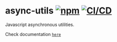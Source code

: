 # async-utils [![npm](https://img.shields.io/npm/v/@riadh-adrani/async-utils?async=blue)](https://www.npmjs.com/package/@riadh-adrani/async-utils) [![CI/CD](https://github.com/RiadhAdrani/async-utils/actions/workflows/actions.yml/badge.svg)](https://github.com/RiadhAdrani/async-utils/actions/workflows/actions.yml)

Javascript asynchronous utilities.

Check documentation [`here`](https://riadhadrani.github.io/utility-js/async.html)
